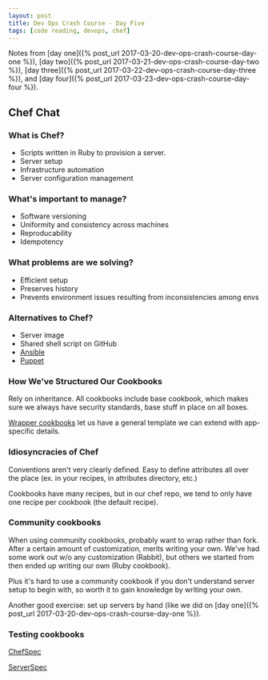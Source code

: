 ```yaml
---
layout: post
title: Dev Ops Crash Course - Day Five
tags: [code reading, devops, chef]
---
```


Notes from [day one]({% post_url 2017-03-20-dev-ops-crash-course-day-one %}), [day two]({% post_url 2017-03-21-dev-ops-crash-course-day-two %}), [day three]({% post_url 2017-03-22-dev-ops-crash-course-day-three %}), and [day four]({% post_url 2017-03-23-dev-ops-crash-course-day-four %}).

## Chef Chat

### What is Chef?

- Scripts written in Ruby to provision a server.
- Server setup
- Infrastructure automation
- Server configuration management

### What's important to manage?

- Software versioning
- Uniformity and consistency across machines
- Reproducability
- Idempotency

### What problems are we solving?

- Efficient setup
- Preserves history
- Prevents environment issues resulting from inconsistencies among envs

### Alternatives to Chef?

- Server image
- Shared shell script on GitHub
- [Ansible](https://www.ansible.com/)
- [Puppet](https://puppet.com/)

### How We've Structured Our Cookbooks

Rely on inheritance. All cookbooks include base cookbook, which makes sure we always have security standards, base stuff in place on all boxes.

[Wrapper cookbooks](https://blog.chef.io/2013/12/03/doing-wrapper-cookbooks-right/) let us have a general template we can extend with app-specific details.

### Idiosyncracies of Chef

Conventions aren't very clearly defined. Easy to define attributes all over the place (ex. in your recipes, in attributes directory, etc.)

Cookbooks have many recipes, but in our chef repo, we tend to only have one recipe per cookbook (the default recipe).

### Community cookbooks

When using community cookbooks, probably want to wrap rather than fork. After a certain amount of customization, merits writing your own. We've had some work out w/o any customization (Rabbit), but others we started from then ended up writing our own (Ruby cookbook).

Plus it's hard to use a community cookbook if you don't understand server setup to begin with, so worth it to gain knowledge by writing your own.

Another good exercise: set up servers by hand (like we did on [day one]({% post_url 2017-03-20-dev-ops-crash-course-day-one %}).

### Testing cookbooks

[ChefSpec](https://sethvargo.github.io/chefspec/)

[ServerSpec](http://serverspec.org/)

